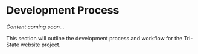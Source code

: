 # Development Process

*Content coming soon...*

This section will outline the development process and workflow for the Tri-State website project.
